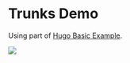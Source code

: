 # Trunks Demo

Using part of [Hugo Basic Example](https://github.com/gohugoio/hugoBasicExample.git).

![](themes/trunks/trunks-demo-screenshot.png)